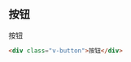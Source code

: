 ## 按钮

<div class="doc-preview">
  <div class="doc-preview-content">
    <div class="v-button">按钮</div>
  </div>
</div>

``` html
<div class="v-button">按钮</div>
```

